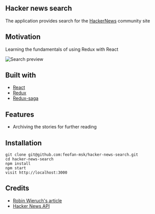 ## Hacker news search

The application provides search for the [HackerNews](https://news.ycombinator.com/) community site

## Motivation

Learning the fundamentals of using Redux with React

![Search preview](https://user-images.githubusercontent.com/30575877/53347993-44abd680-392b-11e9-91d6-998130d14597.png)

## Built with

- [React](https://reactjs.org/)
- [Redux](https://redux.js.org/)
- [Redux-saga](https://redux-saga.js.org/)

## Features

- Archiving the stories for further reading

## Installation

    git clone git@github.com:feofan-msk/hacker-news-search.git
    cd hacker-news-search
    npm install
    npm start
    visit http://localhost:3000

## Credits

- [Robin Wieruch's article](https://www.robinwieruch.de/react-redux-tutorial/)
- [Hacker News API](https://hn.algolia.com/api)
